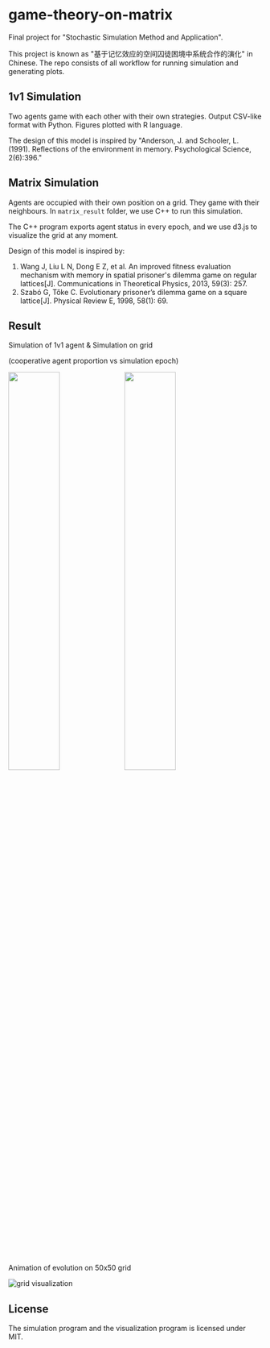 # game-theory-on-matrix

Final project for "Stochastic Simulation Method and Application".

This project is known as "基于记忆效应的空间囚徒困境中系统合作的演化" in Chinese.
The repo consists of all workflow for running simulation and generating
plots.

## 1v1 Simulation

Two agents game with each other with their own strategies. Output CSV-like
format with Python. Figures plotted with R language.

The design of this model is inspired by "Anderson, J. and Schooler, L. (1991). Reflections of the environment in memory. Psychological Science, 2(6):396."

## Matrix Simulation

Agents are occupied with their own position on a grid. They game with their
neighbours. In `matrix_result` folder, we use C++ to run this simulation.

The C++ program exports agent status in every epoch, and we use d3.js to
visualize the grid at any moment.

Design of this model is inspired by:

1. Wang J, Liu L N, Dong E Z, et al. An improved fitness evaluation mechanism with memory in spatial
prisoner's dilemma game on regular lattices[J]. Communications in Theoretical Physics, 2013, 59(3): 257.
2. Szabó G, Tőke C. Evolutionary prisoner’s dilemma game on a square lattice[J]. Physical Review E, 1998, 58(1): 69.

## Result

Simulation of 1v1 agent & Simulation on grid

(cooperative agent proportion vs simulation epoch)

<img src="https://github.com/skyzh/game-theory-on-matrix/raw/master/1_v_1_result/coop_rate.png" width="45%">
<img src="https://github.com/skyzh/game-theory-on-matrix/raw/master/matrix_result/mcs_1.png" width="45%">

Animation of evolution on 50x50 grid

![grid visualization](https://user-images.githubusercontent.com/4198311/74626469-af809e00-518a-11ea-8858-b29e0fe3e29a.gif)


## License

The simulation program and the visualization program is licensed under MIT.
